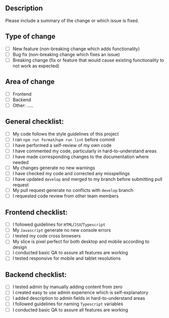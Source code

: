 ## Description

Please include a summary of the change or which issue is fixed.

## Type of change

- [ ] New feature (non-breaking change which adds functionality)
- [ ] Bug fix (non-breaking change which fixes an issue)
- [ ] Breaking change (fix or feature that would cause existing functionality to not work as expected)

## Area of change

- [ ] Frontend
- [ ] Backend
- [ ] Other: .....

## General checklist:

- [ ] My code follows the style guidelines of this project
- [ ] I ran `npm run format`/`npm run lint` before commit
- [ ] I have performed a self-review of my own code
- [ ] I have commented my code, particularly in hard-to-understand areas
- [ ] I have made corresponding changes to the documentation where needed
- [ ] My changes generate no new warnings
- [ ] I have checked my code and corrected any misspellings
- [ ] I have updated `develop` and merged to my branch before submitting pull request
- [ ] My pull request generate no conflicts with `develop` branch
- [ ] I requested code review from other team members

## Frontend checklist:

- [ ] I followed guidelines for `HTML`/`JSX`/`Typescript`
- [ ] My `Javascript` generate no new console errors
- [ ] I tested my code cross browsers
- [ ] My slice is pixel perfect for both desktop and mobile according to design
- [ ] I conducted basic QA to assure all features are working
- [ ] I tested responsive for mobile and tablet resolutions

## Backend checklist:

- [ ] I tested admin by manually adding content from zero
- [ ] I created easy to use admin experience which is self-explanatory
- [ ] I added description to admin fields in hard-to-understand areas
- [ ] I followed guidelines for naming `Typescript` variables
- [ ] I conducted basic QA to assure all features are working
